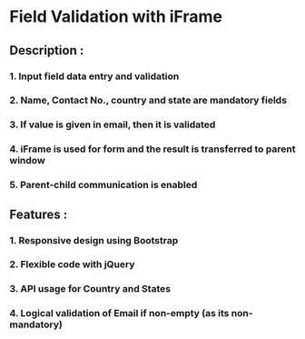 # Field Validation with iFrame

## Description :

### 1. Input field data entry and validation

### 2. Name, Contact No., country and state are mandatory fields

### 3. If value is given in email, then it is validated

### 4. iFrame is used for form and the result is transferred to parent window

### 5. Parent-child communication is enabled

## Features :

### 1. Responsive design using Bootstrap

### 2. Flexible code with jQuery

### 3. API usage for Country and States

### 4. Logical validation of Email if non-empty (as its non-mandatory)
